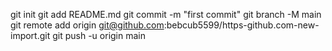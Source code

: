git init
git add README.md
git commit -m "first commit"
git branch -M main
git remote add origin git@github.com:bebcub5599/https-github.com-new-import.git
git push -u origin main

